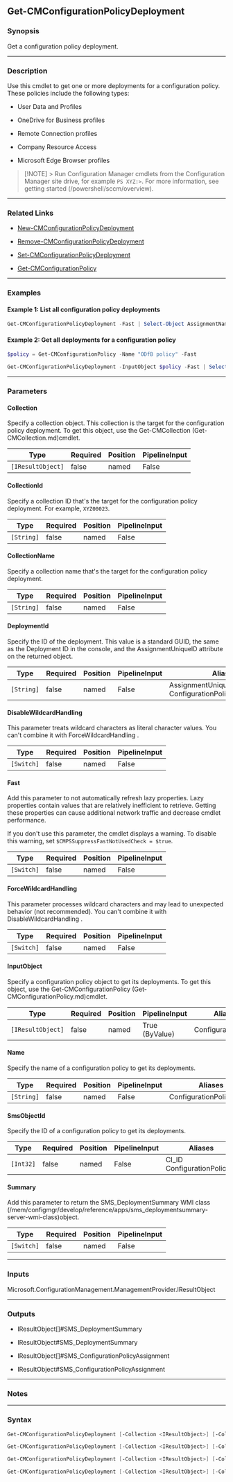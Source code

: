 Get-CMConfigurationPolicyDeployment
-----------------------------------




### Synopsis
Get a configuration policy deployment.



---


### Description

Use this cmdlet to get one or more deployments for a configuration policy. These policies include the following types:



- User Data and Profiles



- OneDrive for Business profiles



- Remote Connection profiles



- Company Resource Access



- Microsoft Edge Browser profiles






> [!NOTE] > Run Configuration Manager cmdlets from the Configuration Manager site drive, for example `PS XYZ:>`. For more information, see getting started (/powershell/sccm/overview).




---


### Related Links
* [New-CMConfigurationPolicyDeployment](New-CMConfigurationPolicyDeployment)



* [Remove-CMConfigurationPolicyDeployment](Remove-CMConfigurationPolicyDeployment)



* [Set-CMConfigurationPolicyDeployment](Set-CMConfigurationPolicyDeployment)



* [Get-CMConfigurationPolicy](Get-CMConfigurationPolicy)





---


### Examples
#### Example 1: List all configuration policy deployments
```PowerShell
Get-CMConfigurationPolicyDeployment -Fast | Select-Object AssignmentName,AssignmentID
```

#### Example 2: Get all deployments for a configuration policy
```PowerShell
$policy = Get-CMConfigurationPolicy -Name "ODfB policy" -Fast

Get-CMConfigurationPolicyDeployment -InputObject $policy -Fast | Select-Object TargetCollectionID,StartTime,Enabled
```



---


### Parameters
#### **Collection**

Specify a collection object. This collection is the target for the configuration policy deployment. To get this object, use the Get-CMCollection (Get-CMCollection.md)cmdlet.






|Type             |Required|Position|PipelineInput|
|-----------------|--------|--------|-------------|
|`[IResultObject]`|false   |named   |False        |



#### **CollectionId**

Specify a collection ID that's the target for the configuration policy deployment. For example, `XYZ00023`.






|Type      |Required|Position|PipelineInput|
|----------|--------|--------|-------------|
|`[String]`|false   |named   |False        |



#### **CollectionName**

Specify a collection name that's the target for the configuration policy deployment.






|Type      |Required|Position|PipelineInput|
|----------|--------|--------|-------------|
|`[String]`|false   |named   |False        |



#### **DeploymentId**

Specify the ID of the deployment. This value is a standard GUID, the same as the Deployment ID in the console, and the AssignmentUniqueID attribute on the returned object.






|Type      |Required|Position|PipelineInput|Aliases                                               |
|----------|--------|--------|-------------|------------------------------------------------------|
|`[String]`|false   |named   |False        |AssignmentUniqueID<br/>ConfigurationPolicyDeploymentID|



#### **DisableWildcardHandling**

This parameter treats wildcard characters as literal character values. You can't combine it with ForceWildcardHandling .






|Type      |Required|Position|PipelineInput|
|----------|--------|--------|-------------|
|`[Switch]`|false   |named   |False        |



#### **Fast**

Add this parameter to not automatically refresh lazy properties. Lazy properties contain values that are relatively inefficient to retrieve. Getting these properties can cause additional network traffic and decrease cmdlet performance.


If you don't use this parameter, the cmdlet displays a warning. To disable this warning, set `$CMPSSuppressFastNotUsedCheck = $true`.






|Type      |Required|Position|PipelineInput|
|----------|--------|--------|-------------|
|`[Switch]`|false   |named   |False        |



#### **ForceWildcardHandling**

This parameter processes wildcard characters and may lead to unexpected behavior (not recommended). You can't combine it with DisableWildcardHandling .






|Type      |Required|Position|PipelineInput|
|----------|--------|--------|-------------|
|`[Switch]`|false   |named   |False        |



#### **InputObject**

Specify a configuration policy object to get its deployments. To get this object, use the Get-CMConfigurationPolicy (Get-CMConfigurationPolicy.md)cmdlet.






|Type             |Required|Position|PipelineInput |Aliases            |
|-----------------|--------|--------|--------------|-------------------|
|`[IResultObject]`|false   |named   |True (ByValue)|ConfigurationPolicy|



#### **Name**

Specify the name of a configuration policy to get its deployments.






|Type      |Required|Position|PipelineInput|Aliases                |
|----------|--------|--------|-------------|-----------------------|
|`[String]`|false   |named   |False        |ConfigurationPolicyName|



#### **SmsObjectId**

Specify the ID of a configuration policy to get its deployments.






|Type     |Required|Position|PipelineInput|Aliases                        |
|---------|--------|--------|-------------|-------------------------------|
|`[Int32]`|false   |named   |False        |CI_ID<br/>ConfigurationPolicyID|



#### **Summary**

Add this parameter to return the SMS_DeploymentSummary WMI class (/mem/configmgr/develop/reference/apps/sms_deploymentsummary-server-wmi-class)object.






|Type      |Required|Position|PipelineInput|
|----------|--------|--------|-------------|
|`[Switch]`|false   |named   |False        |





---


### Inputs
Microsoft.ConfigurationManagement.ManagementProvider.IResultObject





---


### Outputs
* IResultObject[]#SMS_DeploymentSummary


* IResultObject#SMS_DeploymentSummary


* IResultObject[]#SMS_ConfigurationPolicyAssignment


* IResultObject#SMS_ConfigurationPolicyAssignment






---


### Notes




---


### Syntax
```PowerShell
Get-CMConfigurationPolicyDeployment [-Collection <IResultObject>] [-CollectionId <String>] [-CollectionName <String>] [-DeploymentId <String>] [-DisableWildcardHandling] [-Fast] [-ForceWildcardHandling] [-Summary] [<CommonParameters>]
```
```PowerShell
Get-CMConfigurationPolicyDeployment [-Collection <IResultObject>] [-CollectionId <String>] [-CollectionName <String>] [-DisableWildcardHandling] [-Fast] [-ForceWildcardHandling] [-InputObject <IResultObject>] [-Summary] [<CommonParameters>]
```
```PowerShell
Get-CMConfigurationPolicyDeployment [-Collection <IResultObject>] [-CollectionId <String>] [-CollectionName <String>] [-DisableWildcardHandling] [-Fast] [-ForceWildcardHandling] [-Name <String>] [-Summary] [<CommonParameters>]
```
```PowerShell
Get-CMConfigurationPolicyDeployment [-Collection <IResultObject>] [-CollectionId <String>] [-CollectionName <String>] [-DisableWildcardHandling] [-Fast] [-ForceWildcardHandling] [-SmsObjectId <Int32>] [-Summary] [<CommonParameters>]
```
